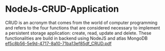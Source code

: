 # NodeJs-CRUD-Application
CRUD is an acronym that comes from the world of computer programming and refers to the four functions that are considered necessary to implement a persistent storage application: create, read, update and delete. These functionalities are build in backend using NodeJS and atlas MongoDB
[ef5c8b56-5e9d-4717-8a10-71ba13ef85df_CRUD.pdf](https://github.com/kewalkhondekar25/NodeJs-CRUD-Application/files/11243790/ef5c8b56-5e9d-4717-8a10-71ba13ef85df_CRUD.pdf)
